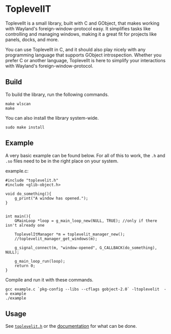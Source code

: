 # ToplevelIT

ToplevelIt is a small library, built with C and GObject, that makes working with Wayland's foreign-window-protocol easy. It simplifies tasks like controlling and managing windows, making it a great fit for projects like panels, docks, and more.

You can use ToplevelIt in C, and it should also play nicely with any programming language that supports GObject introspection. Whether you prefer C  or another language, ToplevelIt is here to simplify your interactions with Wayland's foreign-window-protocol.
## Build

To build the library, run the following commands.

```
make wlscan
make
```

You can also install the library system-wide.

```
sudo make install
```

## Example

A very basic example can be found below. For all of this to work, the `.h` and `.so` files need to be in the right place on your system.

example.c:

```
#include "toplevelit.h"
#include <glib-object.h>

void do_something(){
    g_print("A window has opened.");
}


int main(){
    GMainLoop *loop = g_main_loop_new(NULL, TRUE); //only if there isn't already one

    ToplevelItManager *m = toplevelit_manager_new();
    //toplevelit_manager_get_windows(m);

    g_signal_connect(m, "window-opened", G_CALLBACK(do_something), NULL);

    g_main_loop_run(loop);
    return 0;
}
```

Compile and run it with these commands.

```
gcc example.c `pkg-config --libs --cflags gobject-2.0` -ltoplevelit  -o example
./example
```

## Usage
See [`toplevelit.h`](https://www.feritale.eu/git/mfxbe/ToplevelIt/src/branch/master/src/toplevelit.h) or the [documentation](https://www.feritale.eu/docs/toplevelit/) for what can be done.